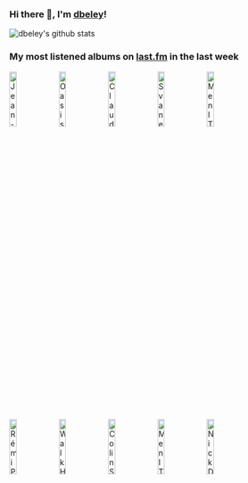 ### Hi there 👋, I'm [dbeley](https://dbeley.ovh/en)!

![dbeley's github stats](https://github-readme-stats.vercel.app/api?username=dbeley)

### My most listened albums on [last.fm](https://www.last.fm/user/d_beley) in the last week

[<img src='https://lastfm.freetls.fastly.net/i/u/300x300/b67f68b12dbd49938506fabdc89a1c16.jpg' width='16%' height='16%' alt='Jean-Philippe Goude - Pour LInstant'>](https://www.last.fm/music/jean-philippe%2bgoude/pour%2bl%2527instant)&nbsp;
[<img src='https://lastfm.freetls.fastly.net/i/u/300x300/6466bdcba1b646f6a394467dec70e0aa.jpg' width='16%' height='16%' alt='Oasis - (What’s The Story) Morning Glory?'>](https://www.last.fm/music/oasis/%2528what%25e2%2580%2599s%2bthe%2bstory%2529%2bmorning%2bglory%253f)&nbsp;
[<img src='https://lastfm.freetls.fastly.net/i/u/300x300/ea3d942f8219619c9008e2d0129a192d.jpg' width='16%' height='16%' alt='Claude Lavender - Control Point'>](https://www.last.fm/music/claude%2blavender/control%2bpoint)&nbsp;
[<img src='https://lastfm.freetls.fastly.net/i/u/300x300/fbf9dab70bb804e76bf2dfdc31cf4377.jpg' width='16%' height='16%' alt='Svaneborg Kardyb - Haven'>](https://www.last.fm/music/svaneborg%2bkardyb/haven)&nbsp;
[<img src='https://lastfm.freetls.fastly.net/i/u/300x300/e4c84efa4965da3dc4c1a40c40afe389.png' width='16%' height='16%' alt='Men I Trust - Oncle Jazz'>](https://www.last.fm/music/men%2bi%2btrust/oncle%2bjazz)&nbsp;
<br>
[<img src='https://lastfm.freetls.fastly.net/i/u/300x300/c4acb59e111a3b2989fbdb4e5cc30981.jpg' width='16%' height='16%' alt='Rémi Panossian Trio - In Odd We Trust'>](https://www.last.fm/music/r%25c3%25a9mi%2bpanossian%2btrio/in%2bodd%2bwe%2btrust)&nbsp;
[<img src='https://lastfm.freetls.fastly.net/i/u/300x300/39ef638f0726e486c14250f0569836b8.jpg' width='16%' height='16%' alt='Walk Home Drunk - Time Flies EP'>](https://www.last.fm/music/walk%2bhome%2bdrunk/time%2bflies%2bep)&nbsp;
[<img src='https://lastfm.freetls.fastly.net/i/u/300x300/ae2eb4edad8e4b2693281210b90d536d.png' width='16%' height='16%' alt='Colin Stetson - New History Warfare, Volume 2: Judges'>](https://www.last.fm/music/colin%2bstetson/new%2bhistory%2bwarfare%252c%2bvolume%2b2%253a%2bjudges)&nbsp;
[<img src='https://lastfm.freetls.fastly.net/i/u/300x300/14d570ef753f496107a5b6048cb7b2f5.jpg' width='16%' height='16%' alt='Men I Trust - Untourable Album'>](https://www.last.fm/music/men%2bi%2btrust/untourable%2balbum)&nbsp;
[<img src='https://lastfm.freetls.fastly.net/i/u/300x300/6e3fd83e52fedeab8e4d59e0d2da1ac9.png' width='16%' height='16%' alt='Nick Drake - Pink Moon'>](https://www.last.fm/music/nick%2bdrake/pink%2bmoon)&nbsp;
<br>
